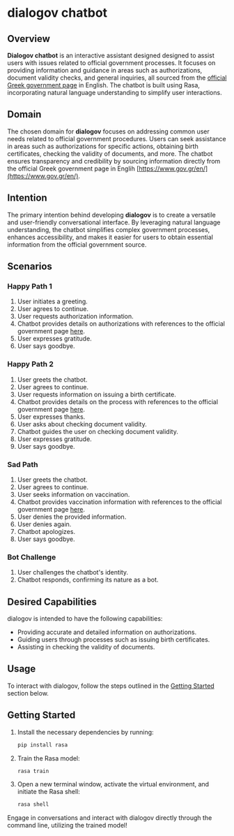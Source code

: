 # dialogov chatbot

## Overview

**Dialogov chatbot** is an interactive assistant designed designed to assist users with issues related to official government processes. It focuses on providing information and guidance in areas such as authorizations, document validity checks, and general inquiries, all sourced from the [official Greek government page](https://www.gov.gr/en/) in English. The chatbot is built using Rasa, incorporating natural language understanding to simplify user interactions.

## Domain

The chosen domain for **dialogov** focuses on addressing common user needs related to official government procedures. Users can seek assistance in areas such as authorizations for specific actions, obtaining birth certificates, checking the validity of documents, and more. The chatbot ensures transparency and credibility by sourcing information directly from the official Greek government page in Englih [https://www.gov.gr/en/](https://www.gov.gr/en/).

## Intention

The primary intention behind developing **dialogov** is to create a versatile and user-friendly conversational interface. By leveraging natural language understanding, the chatbot simplifies complex government processes, enhances accessibility, and makes it easier for users to obtain essential information from the official government source.

## Scenarios

### Happy Path 1

1. User initiates a greeting.
2. User agrees to continue.
3. User requests authorization information.
4. Chatbot provides details on authorizations with references to the official government page [here](https://www.gov.gr/en/ipiresies/polites-kai-kathemerinoteta/psephiaka-eggrapha-gov-gr/ekdose-exousiodoteses).
5. User expresses gratitude.
6. User says goodbye.

### Happy Path 2

1. User greets the chatbot.
2. User agrees to continue.
3. User requests information on issuing a birth certificate.
4. Chatbot provides details on the process with references to the official government page [here](https://www.gov.gr/en/ipiresies/oikogeneia/gennese/pistopoietiko-genneses).
5. User expresses thanks.
6. User asks about checking document validity.
7. Chatbot guides the user on checking document validity.
8. User expresses gratitude.
9. User says goodbye.

### Sad Path

1. User greets the chatbot.
2. User agrees to continue.
3. User seeks information on vaccination.
4. Chatbot provides vaccination information with references to the official government page [here](https://www.gov.gr/en/ipiresies/ugeia-kai-pronoia/koronoios-covid-19/pistopoietiko-emboliasmou).
5. User denies the provided information.
6. User denies again.
7. Chatbot apologizes.
8. User says goodbye.

### Bot Challenge

1. User challenges the chatbot's identity.
2. Chatbot responds, confirming its nature as a bot.

## Desired Capabilities

dialogov is intended to have the following capabilities:

- Providing accurate and detailed information on authorizations.
- Guiding users through processes such as issuing birth certificates.
- Assisting in checking the validity of documents.

## Usage

To interact with dialogov, follow the steps outlined in the [Getting Started](#getting-started) section below.

## Getting Started

1. Install the necessary dependencies by running:

    ```bash
    pip install rasa
    ```

2. Train the Rasa model:

    ```bash
    rasa train
    ```

3. Open a new terminal window, activate the virtual environment, and initiate the Rasa shell:

    ```bash
    rasa shell
    ```

Engage in conversations and interact with dialogov directly through the command line, utilizing the trained model!
